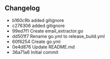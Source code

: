 ## Changelog
* b160c9b added gitignore
* c276306 added gitignore
* 99ed7f1 Create email_extractor.go
* dd501f7 Rename go.yml to release_build.yml
* 60f6254 Create go.yml
* 0e4d876 Update README.md
* 36a71a6 Initial commit
